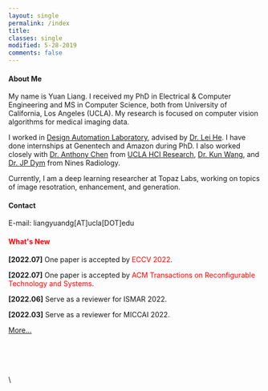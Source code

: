 ```yaml
---
layout: single
permalink: /index
title:
classes: single
modified: 5-28-2019
comments: false
---
```


#### About Me    
My name is Yuan Liang. 
I received my PhD in Electrical & Computer Engineering and MS in Computer Science, both from University of California, Los Angeles (UCLA). 
My research is focused on computer vision algorithms for medical imaging data. 

I worked in [Design Automation Laboratory](http://eda.ee.ucla.edu/), advised by [Dr. Lei He](http://eda.ee.ucla.edu/people/faculty.html).
I have done internships at Genentech and Amazon during PhD. 
I also worked closely with [Dr. Anthony Chen](https://xac.is/) from [UCLA HCI Research](https://hci.ucla.edu/#projects), [Dr. Kun Wang](http://eda.ee.ucla.edu/people/kun-wang/index.html), and [Dr. JP Dym](https://www.jpdym.net/) from Nines Radiology.

Currently, I am a deep learning researcher at Topaz Labs, working on topics of image resotration, enhancement, and generation. 

<!-- I am passionate about developing AI-empowered medical systems for deployment/commercialization. -->

<!-- Check out my [CV](https://liangyuandg.github.io/404/). -->

#### Contact
E-mail: liangyuandg[AT]ucla[DOT]edu

#### <span style="color:red">What's New</span>
**[2022.07]** One paper is accepted by <span style="color:red">ECCV 2022</span>.

**[2022.07]** One paper is accepted by <span style="color:red">ACM Transactions on Reconfigurable Technology and Systems</span>.

**[2022.06]** Serve as a reviewer for ISMAR 2022.

**[2022.03]** Serve as a reviewer for MICCAI 2022.

<!-- **[2021.09]** One paper is accepted by <span style="color:red">NeurIPS 2021</span>.

**[2021.08]** Serve as PC member for AAAI 2021.

**[2021.07]** One paper is accepted by <span style="color:red">Scientific Reports</span>.

**[2021.06]** One paper is accepted by <span style="color:red">MICCAI 2021</span>.

**[2021.05]** Start working as Peronalized Healthcare Data Science Imaging Intern in the PHC Labs, Genetech. 

**[2021.05]** Our paper "SocAoG: Incremental Graph Parsing for Social Relation Inference in Dialogues" is accepted by <span style="color:red">ACL 2021</span>.

**[2021.03]** Serve as reviewer for CogSci 2021, MobileHCI 2021, and INTERACT 2021.

**[2021.02]** Serve as PC member for MICAD 2021, reviewer for MICCAI 2021, CSCW 2021, and IDC 2021.

**[2021.01]** Two papers are accepted by <span style="color:red">ISBI 2021</span>.

**[2021.01]** Our paper "OralViewer: 3D Demonstration of Dental Surgeries for Patient Education with Oral Cavity Reconstruction from a 2D Panoramic X-ray" is accepted by <span style="color:red">IUI 2021</span>.

**[2021.01]** Finished drafting a book chapter on "Human-Centered AI for Medical Imaging". -->


[More...](./news/)

\
\
\
\
\
<script type="text/javascript" id="clustrmaps" src="//cdn.clustrmaps.com/map_v2.js?cl=ffffff&w=200&t=m&d=B0EyV0HNQ9l-UARrPicAxTCnCtyK2Cqlz9f8LgkDUco"></script>
